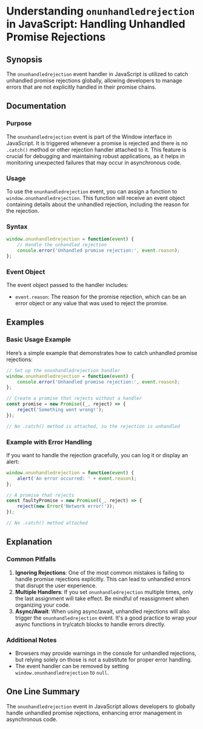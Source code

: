 <!--
Meta Description: # Understanding `onunhandledrejection` in JavaScript: Handling Unhandled Promise Rejections ## Synopsis The `onunhandledrejection` event handler in Ja...
Meta Keywords: promise, event, onunhandledrejection, unhandled, rejection
-->

# Understanding `onunhandledrejection` in JavaScript: Handling Unhandled Promise Rejections

## Synopsis
The `onunhandledrejection` event handler in JavaScript is utilized to catch unhandled promise rejections globally, allowing developers to manage errors that are not explicitly handled in their promise chains.

## Documentation
### Purpose
The `onunhandledrejection` event is part of the Window interface in JavaScript. It is triggered whenever a promise is rejected and there is no `.catch()` method or other rejection handler attached to it. This feature is crucial for debugging and maintaining robust applications, as it helps in monitoring unexpected failures that may occur in asynchronous code.

### Usage
To use the `onunhandledrejection` event, you can assign a function to `window.onunhandledrejection`. This function will receive an event object containing details about the unhandled rejection, including the reason for the rejection.

### Syntax
```javascript
window.onunhandledrejection = function(event) {
    // Handle the unhandled rejection
    console.error('Unhandled promise rejection:', event.reason);
};
```

### Event Object
The event object passed to the handler includes:
- `event.reason`: The reason for the promise rejection, which can be an error object or any value that was used to reject the promise.

## Examples
### Basic Usage Example
Here’s a simple example that demonstrates how to catch unhandled promise rejections:

```javascript
// Set up the onunhandledrejection handler
window.onunhandledrejection = function(event) {
    console.error('Unhandled promise rejection:', event.reason);
};

// Create a promise that rejects without a handler
const promise = new Promise((_, reject) => {
    reject('Something went wrong!');
});

// No .catch() method is attached, so the rejection is unhandled
```

### Example with Error Handling
If you want to handle the rejection gracefully, you can log it or display an alert:

```javascript
window.onunhandledrejection = function(event) {
    alert('An error occurred: ' + event.reason);
};

// A promise that rejects
const faultyPromise = new Promise((_, reject) => {
    reject(new Error('Network error!'));
});

// No .catch() method attached
```

## Explanation
### Common Pitfalls
1. **Ignoring Rejections**: One of the most common mistakes is failing to handle promise rejections explicitly. This can lead to unhandled errors that disrupt the user experience.
2. **Multiple Handlers**: If you set `onunhandledrejection` multiple times, only the last assignment will take effect. Be mindful of reassignment when organizing your code.
3. **Async/Await**: When using async/await, unhandled rejections will also trigger the `onunhandledrejection` event. It's a good practice to wrap your async functions in try/catch blocks to handle errors directly.

### Additional Notes
- Browsers may provide warnings in the console for unhandled rejections, but relying solely on those is not a substitute for proper error handling.
- The event handler can be removed by setting `window.onunhandledrejection` to `null`.

## One Line Summary
The `onunhandledrejection` event in JavaScript allows developers to globally handle unhandled promise rejections, enhancing error management in asynchronous code.